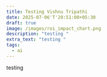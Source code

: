 ```yaml
---
title: Testing Vishnu Tripathi
date: 2025-07-06'T'20:51:00+05:30
draft: true
image: /images/roi_impact_chart.png
description: "testing "
extra_text: "testing "
tags:
  - ai
---
```

testing
